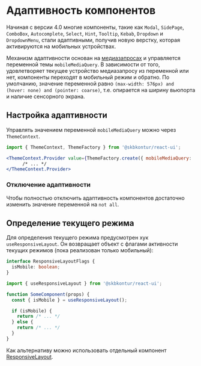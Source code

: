 # Адаптивность компонентов

Начиная с версии 4.0 многие компоненты, такие как `Modal`, `SidePage`, `ComboBox`, `Autocomplete`, `Select`, `Hint`, `Tooltip`, `Kebab`, `Dropdown` и `DropdownMenu`, стали адаптивными, получив новую верстку, которая активируются на мобильных устройствах.

Механизм адаптивности основан на [медиазапросах](https://developer.mozilla.org/en-US/docs/Web/CSS/Media_Queries) и управляется переменной темы `mobileMediaQuery`. В зависимости от того, удовлетворяет текущее устройство медиазапросу из переменной или нет, компоненты переходят в мобильный режим и обратно. По умолчанию, значение переменной равно `(max-width: 576px) and (hover: none) and (pointer: coarse)`, т.е. опирается на ширину вьюпорта и наличие сенсорного экрана.

## Настройка адаптивности

Управлять значением переменной `mobileMediaQuery` можно через `ThemeContext`.

```jsx static
import { ThemeContext, ThemeFactory } from '@skbkontur/react-ui';

<ThemeContext.Provider value={ThemeFactory.create({ mobileMediaQuery: '(max-width: 768px)' })}>
      /* ... */
</ThemeContext.Provider>
```

### Отключение адаптивности

Чтобы полностью отключить адаптивность компонентов достаточно изменить значение переменной на `not all`.

## Определение текущего режима

Для определения текущего режима предусмотрен хук `useResponsiveLayout`. Он возвращает объект с флагами активности текущих режимов (пока реализован только мобильный):

```ts static
interface ResponsiveLayoutFlags {
  isMobile: boolean;
}
```


```jsx static
import { useResponsiveLayout } from '@skbkontur/react-ui';

function SomeComponent(props) {
  const { isMobile } = useResponsiveLayout();

  if (isMobile) {
    return /* ... */
  } else {
    return /* ... */
  }
}
```

Как альтернативу можно использовать отдельный компонент [ResponsiveLayout](https://ui.gitlab-pages.kontur.host/docs/4.0/react-ui/#/Components/ResponsiveLayout).
